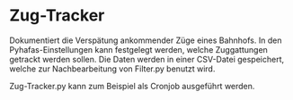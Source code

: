 # Zug-Tracker
Dokumentiert die Verspätung ankommender Züge eines Bahnhofs.
In den Pyhafas-Einstellungen kann festgelegt werden, welche Zuggattungen getrackt werden sollen.
Die Daten werden in einer CSV-Datei gespeichert, welche zur Nachbearbeitung von Filter.py benutzt wird.

Zug-Tracker.py kann zum Beispiel als Cronjob ausgeführt werden.
